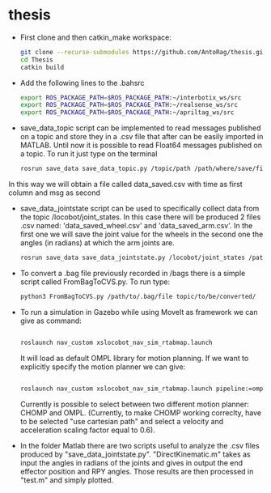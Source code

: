 # thesis

- First clone and then catkin_make workspace:

    ```bash
    git clone --recurse-submodules https://github.com/AntoRag/thesis.git
    cd Thesis
    catkin build
    ```
- Add the following lines to the .bahsrc
  ```bash
  export ROS_PACKAGE_PATH=$ROS_PACKAGE_PATH:~/interbotix_ws/src
  export ROS_PACKAGE_PATH=$ROS_PACKAGE_PATH:~/realsense_ws/src
  export ROS_PACKAGE_PATH=$ROS_PACKAGE_PATH:~/apriltag_ws/src
  ```
- save_data_topic script can be implemented to read messages published on a topic and store they in a .csv file that after can be easily imported in MATLAB. Until now it is possible to read Float64 messages published on a topic. To run it just type on the terminal

  ```bash
  rosrun save_data save_data_topic.py /topic/path /path/where/save/file
  ```

In this way we will obtain a file called data_saved.csv with time as first column and msg as second

- save_data_jointstate script can be used to specifically collect data from the topic /locobot/joint_states. In this case there will be produced 2 files .csv named: 'data_saved_wheel.csv' and 'data_saved_arm.csv'. In the first one we will save the joint value for the wheels in the second one the angles (in radians) at which the arm joints are.
  
  ```bash
  rosrun save_data save_data_jointstate.py /locobot/joint_states /path/where/save/file
  ```

- To convert a .bag file previously recorded in /bags there is a simple script called FromBagToCVS.py. To run type:

  ```bash
  python3 FromBagToCVS.py /path/to/.bag/file topic/to/be/converted/
  ```

- To run a simulation in Gazebo while using MoveIt as framework we can give as command:
  ```bash

  roslaunch nav_custom xslocobot_nav_sim_rtabmap.launch
  
  ```

  It will load as default OMPL library for motion planning. If we want to explicitly specify the motion planner we can give:
    ```bash
  
  roslaunch nav_custom xslocobot_nav_sim_rtabmap.launch pipeline:=ompl
  
  ```

  Currently is possible to select between two different motion planner: CHOMP and OMPL.
  (Currently, to make CHOMP working correclty, have to be selected "use cartesian path" and select a velocity and acceleration scaling factor equal to 0.6).
- In the folder Matlab there are two scripts useful to analyze the .csv files produced by "save_data_jointstate.py". "DirectKinematic.m" takes as input the angles in radians of the joints and gives in output the end effector position and RPY angles. Those results are then processed in "test.m" and simply plotted.
